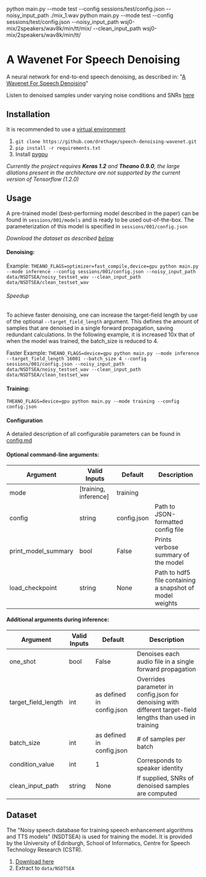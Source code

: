 python main.py --mode test --config sessions/test/config.json --noisy_input_path ./mix_1.wav
python main.py --mode test --config sessions/test/config.json --noisy_input_path wsj0-mix/2speakers/wav8k/min/tt/mix/ --clean_input_path wsj0-mix/2speakers/wav8k/min/tt/

A Wavenet For Speech Denoising
====

A neural network for end-to-end speech denoising, as described in: "[A Wavenet For Speech Denoising](https://arxiv.org/abs/1706.07162)"

Listen to denoised samples under varying noise conditions and SNRs [here](http://www.jordipons.me/apps/speech-denoising-wavenet/)

Installation
-----

It is recommended to use a [virtual environment](http://virtualenvwrapper.readthedocs.io/en/latest/install.html)

1. `git clone https://github.com/drethage/speech-denoising-wavenet.git`
2. `pip install -r requirements.txt`
3. Install [pygpu](http://deeplearning.net/software/libgpuarray/installation.html)

*Currently the project requires **Keras 1.2** and **Theano 0.9.0**, the large dilations present in the architecture are not supported by the current version of Tensorflow (1.2.0)*

Usage
-----

A pre-trained model (best-performing model described in the paper) can be found in `sessions/001/models` and is ready to be used out-of-the-box. The parameterization of this model is specified in `sessions/001/config.json`

*Download the dataset as described [below](https://github.com/drethage/speech-denoising-wavenet#dataset)*

#### Denoising:

Example: `THEANO_FLAGS=optimizer=fast_compile,device=gpu python main.py --mode inference --config sessions/001/config.json --noisy_input_path data/NSDTSEA/noisy_testset_wav --clean_input_path data/NSDTSEA/clean_testset_wav`

###### Speedup
To achieve faster denoising, one can increase the target-field length by use of the optional `--target_field_length` argument. This defines the amount of samples that are denoised in a single forward propagation, saving redundant calculations. In the following example, it is increased 10x that of when the model was trained, the batch_size is reduced to 4.

Faster Example: `THEANO_FLAGS=device=gpu python main.py --mode inference --target_field_length 16001 --batch_size 4 --config sessions/001/config.json --noisy_input_path data/NSDTSEA/noisy_testset_wav --clean_input_path data/NSDTSEA/clean_testset_wav`

#### Training:

`THEANO_FLAGS=device=gpu python main.py --mode training --config config.json`

#### Configuration
A detailed description of all configurable parameters can be found in [config.md](https://github.com/drethage/speech-denoising-wavenet/blob/master/config.md)

#### Optional command-line arguments:
Argument | Valid Inputs | Default | Description
-------- | ---- | ------- | -----
mode | [training, inference] | training |
config | string | config.json | Path to JSON-formatted config file
print_model_summary | bool | False | Prints verbose summary of the model
load_checkpoint | string | None | Path to hdf5 file containing a snapshot of model weights

#### Additional arguments during inference:
Argument | Valid Inputs | Default | Description
-------- | ------------ | ------- | -----------
one_shot | bool | False | Denoises each audio file in a single forward propagation
target_field_length | int | as defined in config.json | Overrides parameter in config.json for denoising with different target-field lengths than used in training
batch_size | int | as defined in config.json | # of samples per batch
condition_value | int | 1 | Corresponds to speaker identity
clean_input_path | string | None | If supplied, SNRs of denoised samples are computed

Dataset
-----
The "Noisy speech database for training speech enhancement algorithms and TTS models" (NSDTSEA) is used for training the model. It is provided by the University of Edinburgh, School of Informatics, Centre for Speech Technology Research (CSTR).

1. [Download here](http://datashare.is.ed.ac.uk/handle/10283/1942)
2. Extract to `data/NSDTSEA`